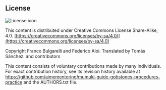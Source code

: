 ## License
![License icon](https://licensebuttons.net/l/by-sa/3.0/88x31.png)

This content is distributed under Creative Commons License Share-Alike, 4.0. [https://creativecommons.org/licenses/by-sa/4.0/](https://creativecommons.org/licenses/by-sa/4.0)

Copyright Franco Bulgarelli and Federico Aloi. Translated by Tomás Sánchez. and contributors

This content consists of voluntary contributions made by many
individuals. For exact contribution history, see its revision history
available at https://github.com/aimementoring/mumuki-guide-gobstones-procedures-practice and the AUTHORS.txt file.

